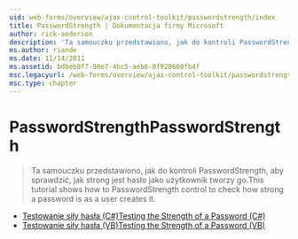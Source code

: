 ```yaml
---
uid: web-forms/overview/ajax-control-toolkit/passwordstrength/index
title: PasswordStrength | Dokumentacja firmy Microsoft
author: rick-anderson
description: 'Ta samouczku przedstawiono, jak do kontroli PasswordStrength, aby sprawdzić, jak strong jest hasło jako użytkownik tworzy go.'
ms.author: riande
ms.date: 11/14/2011
ms.assetid: bdbeb8f7-90e7-4bc5-aeb6-0f928660fb4f
msc.legacyurl: /web-forms/overview/ajax-control-toolkit/passwordstrength
msc.type: chapter
---
```

<a name="passwordstrength"></a><span data-ttu-id="312aa-103">PasswordStrength</span><span class="sxs-lookup"><span data-stu-id="312aa-103">PasswordStrength</span></span>
====================
> <span data-ttu-id="312aa-104">Ta samouczku przedstawiono, jak do kontroli PasswordStrength, aby sprawdzić, jak strong jest hasło jako użytkownik tworzy go.</span><span class="sxs-lookup"><span data-stu-id="312aa-104">This tutorial shows how to PasswordStrength control to check how strong a password is as a user creates it.</span></span>


- [<span data-ttu-id="312aa-105">Testowanie siły hasła (C#)</span><span class="sxs-lookup"><span data-stu-id="312aa-105">Testing the Strength of a Password (C#)</span></span>](testing-the-strength-of-a-password-cs.md)
- [<span data-ttu-id="312aa-106">Testowanie siły hasła (VB)</span><span class="sxs-lookup"><span data-stu-id="312aa-106">Testing the Strength of a Password (VB)</span></span>](testing-the-strength-of-a-password-vb.md)
